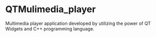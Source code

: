# QTMulimedia_player
Multimedia player application developed by utilizing the power of QT Widgets and C++ programming language.
